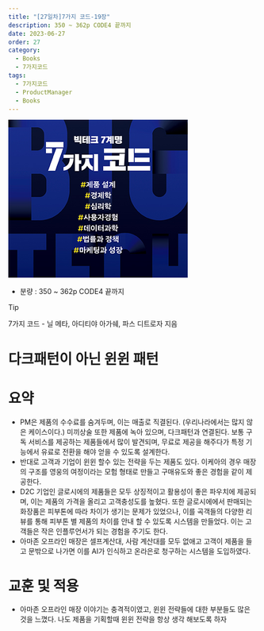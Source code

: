 ```yaml
---
title: "[27일차]7가지 코드-19장"
description: 350 ~ 362p CODE4 끝까지
date: 2023-06-27
order: 27
category:
  - Books
  - 7가지코드
tags:
  - 7가지코드
  - ProductManager
  - Books
---
```

![표지](./Untitled.png)
- 분량 : 350 ~ 362p CODE4 끝까지

>[!tip]
>7가지 코드 - 닐 메타, 아디티야 아가쉐, 파스 디트로자 지음

# 다크패턴이 아닌 윈윈 패턴

# 요약

- PM은 제품의 수수료를 숨겨두며, 이는 매출로 직결된다. (우리나라에서는 많지 않은 케이스이다.)
미끼상술 또한 제품에 녹아 있으며, 다크패턴과 연결된다. 보통 구독 서비스를 제공하는 제품들에서 많이 발견되며, 무료로 제공을 해주다가 특정 기능에서 유료로 전환을 해야 얻을 수 있도록 설계한다.
- 반대로 고객과 기업이 윈윈 할수 있는 전략을 두는 제품도 있다. 이케아의 경우 매장의 구조를 영웅의 여정이라는 모험 형태로 만들고 구매유도와 좋은 경험을 같이 제공한다.
- D2C 기업인 글로시에의 제품들은 모두 상징적이고 활용성이 좋은 파우치에 제공되며, 이는 제품의 가격을 올리고 고객충성도를 높혔다. 
또한 글로시에에서 판매되는 화장품은 피부톤에 따라 차이가 생기는 문제가 있었으나, 이를 곡객들의 다양한 리뷰를 통해 피부톤 별 제품의 차이를 안내 할 수 있도록 시스템을 만들었다. 이는 고객들은 작은 인플루언서가 되는 경험을 주기도 한다.
- 아마존 오프라인 매장은 셀프계산대, 사람 계산대를 모두 없애고 고객이 제품을 들고 문밖으로 나가면 이를 AI가 인식하고 온라은로 청구하는 시스템을 도입하였다.

# 교훈 및 적용

- 아마존 오프라인 매장 이야기는 충격적이였고, 윈윈 전략들에 대한 부분들도 많은 것을 느꼈다. 나도 제품을 기획할때 윈윈 전략을 항상 생각 해보도록 하자